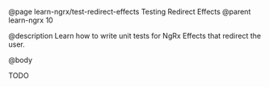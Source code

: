 @page learn-ngrx/test-redirect-effects Testing Redirect Effects
@parent learn-ngrx 10

@description Learn how to write unit tests for NgRx Effects that redirect the user.

@body

TODO